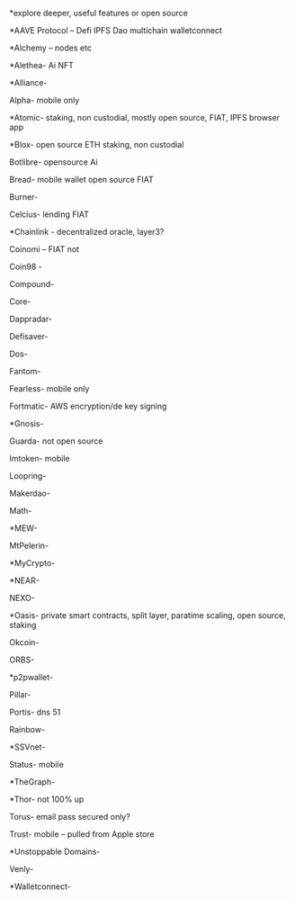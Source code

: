  *explore deeper, useful features or open source 

*AAVE Protocol – Defi IPFS Dao multichain walletconnect

*Alchemy – nodes etc

*Alethea- Ai NFT

*Alliance- 

Alpha- mobile only

*Atomic- staking, non custodial, mostly open source, FIAT, IPFS browser app

*Blox- open source ETH staking, non custodial

Botlibre- opensource Ai

Bread- mobile wallet open source FIAT

Burner-

Celcius- lending FIAT

*Chainlink - decentralized oracle, layer3?

Coinomi – FIAT not

Coin98 -

Compound-

Core-

Dappradar-

Defisaver-

Dos-

Fantom-

Fearless- mobile only

Fortmatic- AWS encryption/de key signing

*Gnosis-

Guarda- not open source

Imtoken- mobile

Loopring-

Makerdao-

Math-

*MEW- 

MtPelerin-

*MyCrypto-

*NEAR-

NEXO-

*Oasis- private smart contracts, split layer, paratime scaling, open source, staking

Okcoin-

ORBS-

*p2pwallet-

Pillar-

Portis- dns 51

Rainbow-

*SSVnet- 

Status- mobile

*TheGraph- 

*Thor-  not 100% up

Torus- email pass secured only?

Trust- mobile – pulled from Apple store

*Unstoppable Domains- 

Venly-

*Walletconnect- 
